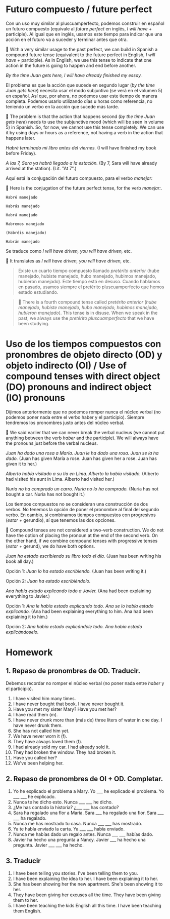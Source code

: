 # Futuro compuesto / future perfect

Con un uso muy similar al pluscuamperfecto, podemos construir en español un futuro compuesto 
(equivale al *future perfect* en inglés, *I will have* + participle). Al igual que en inglés, 
usamos este tiempo para indicar que una acción en el futuro va a suceder y terminar antes que otra.

💂 With a very similar usage to the past perfect, we can build in Spanish a compound future tense
(equivalent to the future perfect in English, *I will have* + participle). As in English,
we use this tense to indicate that one action in the future is going to happen and end before another.

*By the time Juan gets here, I will have already finished my essay.*

El problema es que la acción que sucede en segundo lugar (*by the time Juan gets here*) necesita usar 
el modo subjuntivo (se verá en el volumen 5) en español. Así que, por ahora, no podemos usar este 
tiempo de manera completa. Podemos usarlo utilizando días u horas como referencia, no teniendo un 
verbo en la acción que sucede más tarde.

💂 The problem is that the action that happens second (*by the time Juan gets here*) 
needs to use the subjunctive mood (which will be seen in volume 5) in Spanish.
So, for now, we cannot use this tense completely.
We can use it by using days or hours as a reference, not having a verb in the action that happens later.

*Habré terminado mi libro antes del viernes.* (I will have finished my book before Friday).

*A las 7, Sara ya habrá llegado a la estación.* (By 7, Sara will have already arrived at the
station). (Lit. "At 7".)

Aquí está la conjugación del futuro compuesto, para el verbo *manejar:* 

💂 Here is the conjugation of the future perfect tense, for the verb *manejar:*.

    Habré manejado 
    
    Habrás manejado 
    
    Habrá manejado 
    
    Habremos manejado 
    
    (Habréis manejado)
    
    Habrán manejado

Se traduce como *I will have driven, you will have driven,* etc.

💂 It translates as *I will have driven, you will have driven,* etc.

> Existe un cuarto tiempo compuesto llamado *pretérito anterior* (hube manejado, hubiste manejado, 
hubo manejado, hubimos manejado, hubieron manejado). Este tiempo está en desuso. Cuando hablamos 
en pasado, usamos siempre el pretérito pluscuamperfecto que hemos estado estudiando.

> 💂 There is a fourth compound tense called *pretérito anterior* (*hube manejado, hubiste manejado,
hubo manejado, hubimos manejado, hubieron manejado*). This tense is in disuse. When we speak
in the past, we always use the *pretérito pluscuamperfecto* that we have been studying.

# Uso de los tiempos compuestos con pronombres de objeto directo (OD) y objeto indirecto (OI) / Use of compound tenses with direct object (DO) pronouns and indirect object (IO) pronouns

Dijimos anteriormente que no podemos romper nunca el núcleo verbal (no podemos poner nada entre el verbo haber 
y el participio). Siempre tendremos los pronombres justo antes del núcleo verbal.

💂 We said earlier that we can never break the verbal nucleus (we cannot put anything between the verb *haber* and the participle).
We will always have the pronouns just before the verbal nucleus.

*Juan ha dado una rosa a María. Juan le ha dado una rosa. Juan se la ha dado.*
(Juan has given María a rose. Juan has given her a rose. Juan has given it to her.)

*Alberto había visitado a su tía en Lima. Alberto la había visitado.*
(Alberto had visited his aunt in Lima. Alberto had visited her.)

*Nuria no ha comprado un carro. Nuria no lo ha comprado.*
(Nuria has not bought a car. Nuria has not bought it.)

Los tiempos compuestos no se consideran una construcción de dos verbos. No tenemos la opción de 
poner el pronombre al final del segundo verbo. En cambio, si combinamos tiempos compuestos con 
progresivos (*estar* + gerundio), sí que tenemos las dos opciones.

💂 Compound tenses are not considered a two-verb construction. We do not have the option of
placing the pronoun at the end of the second verb. On the other hand, if we combine compound tenses with
progressive tenses (*estar* + gerund), we do have both options.

*Juan ha estado escribiendo su libro todo el día.*
(Juan has been writing his book all day.)

Opción 1: *Juan lo ha estado escribiendo.* (Juan has been writing it.)

Opción 2: *Juan ha estado escribiéndolo.*

*Ana había estado explicando todo a Javier.* (Ana had been explaining everything to Javier.)

Opción 1: *Ana le había estado explicando todo. Ana se lo había estado explicando.*
(Ana had been explaining everything to him. Ana had been explaining it to him.)

Opción 2: *Ana había estado explicándole todo. Ana había estado explicándoselo.*

# Homework

## 1. Repaso de pronombres de OD. Traducir. 

Debemos recordar no romper el núcleo verbal (no poner nada entre *haber* y el participio).

1. I have visited him many times.
2. I have never bought that book. I have never bought it.
3. Have you met my sister Mary? Have you met her?
4. I have read them (m).
5. I have never drunk more than (más de) three liters of water in one day. I have never drunk them.
6. She has not called him yet.
7. We have never worn it (f).
8. They have always loved them (f).
9. I had already sold my car. I had already sold it.
10. They had broken the window. They had broken it.
11. Have you called her?
12. We've been helping her.

## 2. Repaso de pronombres de OI + OD. Completar.

1. Yo he explicado el problema a Mary. Yo ___ he explicado el problema. Yo ___ ___ he explicado.
2. Nunca te he dicho esto. Nunca ___ ___ he dicho.
3. ¿Me has contado la historia? ¿___ ___ has contado?
4. Sara ha regalado una flor a María. Sara ___ ha regalado una flor. Sara ___ ___ ha regalado.
5. Nunca me has mostrado tu casa. Nunca ___ ___ has mostrado.
6. Ya te había enviado la carta. Ya ___ ___ había enviado.
7. Nunca me habías dado un regalo antes. Nunca ___ ___ habías dado.
8. Javier ha hecho una pregunta a Nancy. Javier ___ ha hecho una pregunta. Javier ___ ___ ha
   hecho.

## 3. Traducir

1. I have been telling you stories. I've been telling them to you.
2. I have been explaining the idea to her. I have been explaining it to her.
3. She has been showing her the new apartment. She's been showing it to her.
4. They have been giving her excuses all the time. They have been giving them to her.
5. I have been teaching the kids English all this time. I have been teaching them English.